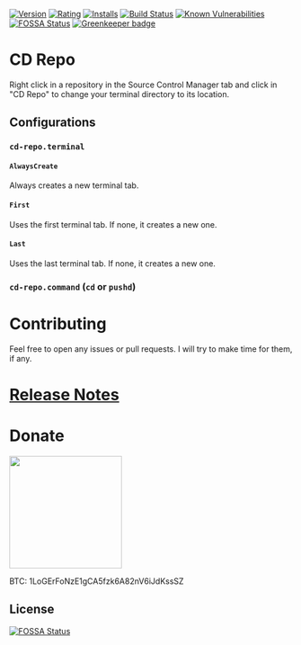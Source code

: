 [![Version](https://vsmarketplacebadge.apphb.com/version-short/logerfo.cd-repo.svg)](https://marketplace.visualstudio.com/items?itemName=logerfo.cd-repo)
[![Rating](https://vsmarketplacebadge.apphb.com/rating-short/logerfo.cd-repo.svg)](https://marketplace.visualstudio.com/items?itemName=logerfo.cd-repo)
[![Installs](https://vsmarketplacebadge.apphb.com/installs/logerfo.cd-repo.svg)](https://marketplace.visualstudio.com/items?itemName=logerfo.cd-repo)
[![Build Status](https://travis-ci.org/Logerfo/cd-repo.svg?branch=master)](https://travis-ci.org/Logerfo/cd-repo)
[![Known Vulnerabilities](https://snyk.io/test/github/logerfo/cd-repo/badge.svg)](https://snyk.io/test/github/logerfo/cd-repo)
[![FOSSA Status](https://app.fossa.io/api/projects/git%2Bgithub.com%2FLogerfo%2Fcd-repo.svg?type=shield)](https://app.fossa.io/projects/git%2Bgithub.com%2FLogerfo%2Fcd-repo?ref=badge_shield)
[![Greenkeeper badge](https://badges.greenkeeper.io/Logerfo/cd-repo.svg)](https://greenkeeper.io/)

# CD Repo

Right click in a repository in the Source Control Manager tab and click in "CD Repo" to change your terminal directory to its location.

## Configurations
### `cd-repo.terminal`
#### `AlwaysCreate`
Always creates a new terminal tab.

#### `First`
Uses the first terminal tab. If none, it creates a new one.

#### `Last`
Uses the last terminal tab. If none, it creates a new one.

### `cd-repo.command` (`cd` or `pushd`)

# Contributing

Feel free to open any issues or pull requests. I will try to make time for them, if any.

# [Release Notes](CHANGELOG.md)

# Donate

<img src="https://i.imgur.com/ndlBtuX.png" width="200">

BTC: 1LoGErFoNzE1gCA5fzk6A82nV6iJdKssSZ


## License
[![FOSSA Status](https://app.fossa.io/api/projects/git%2Bgithub.com%2FLogerfo%2Fcd-repo.svg?type=large)](https://app.fossa.io/projects/git%2Bgithub.com%2FLogerfo%2Fcd-repo?ref=badge_large)
